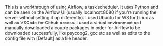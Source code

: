 This is a workthrough of using Airflow, a task scheduler. It uses Python and can be seen on the Airflow UI (usually localhost:8080 if you're running the server without setting it up differently).
I used Ubuntu for WS for Linux as well as VSCode for Github access. 
I used a virtual environment so I manually downloaded a couple packages in order for Airflow to be downloaded successfully, like psycopg2, gcc etc as well as edits to the config file with [Default] as a file header.
